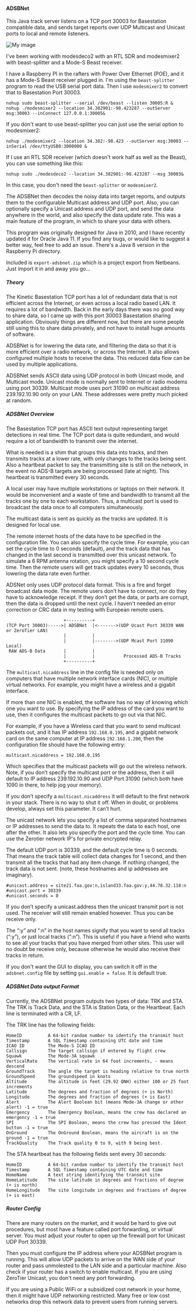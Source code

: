 #### ADSBNet

This Java track server listens on a TCP port 30003 for Basestation compatible data, and sends target reports over UDP Multicast and Unicast ports to local and remote listeners.

![My image](https://raw.githubusercontent.com/srsampson/ADSNet/master/sample.png)

I've been working with modesdeco2 with an RTL SDR and modesmixer2 with beast-splitter and a Mode-S Beast receiver.

I have a Raspberry PI in the rafters with Power Over Ethernet (POE), and it has a Mode-S Beast receiver plugged in. I'm using the ```beast-splitter``` program to read the USB serial port data. Then I use ```modesmixer2``` to convert that to Basestation Port 30003.
```
nohup sudo beast-splitter --serial /dev/beast --listen 30005:R &
nohup ./modesmixer2 --location 34.382901:-98.423287 --outServer msg:30003 --inConnect 127.0.0.1:30005&
```
If you don't want to use beast-splitter you can just use the serial option to modesmixer2:
```
nohup ./modesmixer2 --location 34.382:-98.423 --outServer msg:30003 --inSerial /dev/ttyUSB0:3000000 &
```
If I use an RTL SDR receiver (which doesn't work half as well as the Beast), you can use something like this:
```
nohup sudo ./modesdeco2 --location 34.382901:-98.423287 --msg 30003&
```
In this case, you don't need the ```beast-splitter``` or ```modesmixer2```.

The ADSBNet then decodes the noisy data into target reports, and outputs them to the configurable Multicast address and UDP port. Also, you can optionally specify a Unicast address and UDP port, and send the data anywhere in the world, and also specify the data update rate. This was a main feature of the program, in which to share your data with others.

This program was originally designed for Java in 2010, and I have recently updated it for Oracle Java 11. If you find any bugs, or would like to suggest a better way, feel free to add an issue. There's a Java 8 version in the Raspberry Pi directory.

Included is ```export-adsbnet.zip``` which is a project export from Netbeans. Just import it in and away you go...

##### Theory 
The Kinetic Basestation TCP port has a lot of redundant data that is not efficient across the Internet, or even across a local radio based LAN. It requires a lot of bandwidth. Back in the early days there was no good way to share data, so I came up with this port 30003 Basestation sharing application. Obviously things are different now, but there are some people still using this to share data privately, and not have to install huge amounts of software.

ADSBNet is for lowering the data rate, and filtering the data so that it is more efficient over a radio network, or across the Internet. It also allows configured multiple hosts to receive the data. This reduced data flow can be used by multiple applications.

ADSBNet sends ASCII data using UDP protocol in both Unicast mode, and Multicast mode. Unicast mode is normally sent to Internet or radio modems using port 30339. Multicast mode uses port 31090 on multicast address 239.192.10.90 only on your LAN. These addresses were pretty much picked at random.

##### ADSBNet Overview
The Basestation TCP port has ASCII text output representing target detections in real time. The TCP port data is quite redundant, and would require a lot of bandwidth to transmit over the internet.

What is needed is a shim that groups this data into tracks, and then transmits tracks at a lower rate, with only changes to the tracks being sent. Also a heartbeat packet to say the transmitting site is still on the network, in the event no ADS-B targets are being processed (late at night). This heartbeat is transmitted every 30 seconds.

A local user may have multiple workstations or laptops on their network. It would be inconvenient and a waste of time and bandwidth to transmit all the tracks one by one to each workstation. Thus, a multicast port is used to broadcast the data once to all computers simultaneously.

The multicast data is sent as quickly as the tracks are updated. It is designed for local use.

The remote internet hosts of the data have to be specified in the configuration file. You can also specify the cycle time. For example, you can set the cycle time to 0 seconds (default), and the track data that has changed in the last second is transmitted over this unicast network. To simulate a 6 RPM antenna rotation, you might specify a 10 second cycle time. Then the remote users will get track updates every 10 seconds, thus lowering the data rate even further.

ADSNet only uses UDP protocol data format. This is a fire and forget broadcast data mode. The remote users don’t have to connect, nor do they have to acknowledge receipt. If they don’t get the data, or parts are corrupt, then the data is dropped until the next cycle. I haven't needed an error correction or CRC data in my testing with European remote users.
```
                      +----------+
(TCP Port 30003)----->| ADSBNet  |<------->(UDP Ucast Port 30339 WAN or ZeroTier LAN)
                      |          |
                      |          |-------->(UDP Mcast Port 31090 Local)
 RAW ADS-B Data       |          |
                      |          |           Processed ADS-B Tracks
                      +----------+
```
The ```multicast.nicaddress``` line in the config file is needed only on computers that have multiple network interface cards (NIC), or multiple virtual networks. For example, you might have a wireless and a gigabit interface.

If more than one NIC is enabled, the software has no way of knowing which one you want to use. By specifying the IP address of the card you want to use, then it configures the multicast packets to go out via that NIC.

For example, if you have a Wireless card that you want to send multicast packets out, and it has IP address ```192.168.0.195```, and a gigabit network card on the same computer at IP address ```192.168.1.200```, then the configuration file should have the following entry:
```
multicast.nicaddress = 192.168.0.195
```
Which specifies that the multicast packets will go out the wireless network. Note, if you don’t specify the multicast port or the address, then it will default to IP address 239.192.10.90 and UDP Port 31090 (which both have 1090 in there, to help jog your memory).

If you don’t specify a ```multicast.nicaddress``` it will default to the first network in your stack. There is no way to shut it off. When in doubt, or problems develop, always set this parameter. It can’t hurt.

The unicast network lets you specify a list of comma separated hostnames or IP addresses to send the data to. It repeats the data to each host, one after the other. It also lets you specify the port and the cycle time. You can use the Zerotier network IP's for private encrypted relay.

The default UDP port is 30339, and the default cycle time is 0 seconds. That means the track table will collect data changes for 1 second, and then transmit all the tracks that had any item change. If nothing changed, the track data is not sent. (note, these hostnames and ip addresses are imaginary).
```
#unicast.address = site21.faa.gov:n,island33.faa.gov:y,44.78.32.118:n
#unicast.port = 30339
#unicast.seconds = 0
```
If you don’t specify a unicast.address then the unicast transmit port is not used. The receiver will still remain enabled however. Thus you can be receive only.

The “:y” and “:n” in the host names signify that you want to send all tracks (“:y”), or just local tracks (“:n”). This is useful if you have a friend who wants to see all your tracks that you have merged from other sites. This user will no doubt be receive only, because otherwise he would also receive their tracks in return.

If you don't want the GUI to display, you can switch it off in the ```adsbnet.config``` file by setting ```gui.enable = false```. It is default true.

##### ADSBNet Data output Format
Currently, the ADSBNet program outputs two types of data: TRK and STA. The TRK is Track Data, and the STA is Station Data, or the Heartbeat. Each line is terminated with a CR, LF.

The TRK line has the following fields:
```
HomeID          A 64-bit random number to identify the transmit host
Timestamp       A SQL Timestamp containing UTC date and time
ICAO ID         The Mode-S ICAO ID
Callsign        The target callsign if entered by flight crew
Squawk          The Mode-3A squawk
VerticalRate    The vertical rate in 64 foot increments, - means descend
GroundTrack     The angle the target is heading relative to true north
GroundSpeed     The groundspeed in knots
Altitude        The altitude in feet (29.92 QNH) either 100 or 25 foot increments
Latitude        The degrees and fraction of degrees (+ is North)
Longitude       The degrees and fraction of degrees (+ is East)
Alert           The Alert Boolean bit (means Mode-3A change or other alert) -1 = true
Emergency       The Emergency Boolean, means the crew has declared an emergency -1 = true
SPI             The SPI Boolean, means the crew has pressed the Ident button -1 = true
OnGround        The OnGround Boolean, means the aircraft is on the ground -1 = true
TrackQuality    The Track quality 0 to 9, with 9 being best.
```
The STA heartbeat has the following fields sent every 30 seconds:
```
HomeID          A 64-bit random number to identify the transmit host
Timestamp       A SQL Timestamp containing UTC date and time
HomeName        A text string identifying the transmit site
HomeLatitude    The site latitude in degrees and fractions of degree (+ is north)
HomeLongitude   The site longitude in degrees and fractions of degree (+ is east)
```
##### Router Config
There are many routers on the market, and it would be hard to give out procedures, but most have a feature called port forwarding, or virtual server. You must adjust your router to open up the firewall port for Unicast UDP Port 30339.

Then you must configure the IP address where your ADSBNet program is running. This will allow UDP packets to arrive on the WAN side of your router and pass unmolested to the LAN side and a particular machine. Also check if your router has a switch to enable multicast. If you are using ZeroTier Unicast, you don't need any port forwarding.

If you are using a Public WiFi or a subsidized cost network in your home, then it might have UDP networking restricted. Many free or low cost networks drop this network data to prevent users from running servers.
